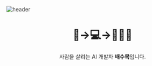 ![header](https://capsule-render.vercel.app/api?type=waving&color=0:00ff33,100:cc9900&height=300&section=header&text=수목's%20코드밭🌱&fontSize=80&animation=fadeIn&fontColor=ffffff&fontAlignY=35&desc=Designed%20by%20moksu&descAlignY=60&descSize=15)
<div align="center">
<h1> 🩻->💻->👨🏻‍⚕️ </h1>           
  사람을 살리는 AI 개발자 <strong>배수목</strong>입니다.
